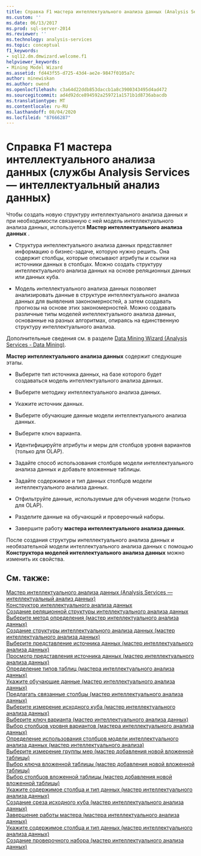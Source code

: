 ```yaml
---
title: Справка F1 мастера интеллектуального анализа данных (Analysis Services — интеллектуальный анализ данных) | Документация Майкрософт
ms.custom: ''
ms.date: 06/13/2017
ms.prod: sql-server-2014
ms.reviewer: ''
ms.technology: analysis-services
ms.topic: conceptual
f1_keywords:
- sql12.dm.dmwizard.welcome.f1
helpviewer_keywords:
- Mining Model Wizard
ms.assetid: fd443f55-d725-43d4-ae2e-9847f0105a7c
author: minewiskan
ms.author: owend
ms.openlocfilehash: c3a64d22ddb853daccb1a8c3900343495d4ad472
ms.sourcegitcommit: ad4d92dce894592a259721a1571b1d8736abacdb
ms.translationtype: MT
ms.contentlocale: ru-RU
ms.lasthandoff: 08/04/2020
ms.locfileid: "87666287"
---
```

# <a name="data-mining-wizard-f1-help-analysis-services---data-mining"></a>Справка F1 мастера интеллектуального анализа данных (службы Analysis Services — интеллектуальный анализ данных)
  Чтобы создать новую структуру интеллектуального анализа данных и при необходимости связанную с ней модель интеллектуального анализа данных, используется **Мастер интеллектуального анализа данных** .  
  
-   Структура интеллектуального анализа данных представляет информацию о бизнес-задаче, которую нужно решить. Она содержит столбцы, которые описывают атрибуты и ссылки на источники данных в столбцах. Можно создать структуру интеллектуального анализа данных на основе реляционных данных или данных куба.  
  
-   Модель интеллектуального анализа данных позволяет анализировать данные в структуре интеллектуального анализа данных для выявления закономерностей, а затем создавать прогнозы на основе этих закономерностей. Можно создавать различные типы моделей интеллектуального анализа данных, основанные на разных алгоритмах, опираясь на единственную структуру интеллектуального анализа.  
  
 Дополнительные сведения см. в разделе [Data Mining Wizard &#40;Analysis Services - Data Mining&#41;](data-mining/data-mining-wizard-analysis-services-data-mining.md).  
  
 **Мастер интеллектуального анализа данных** содержит следующие этапы.  
  
-   Выберите тип источника данных, на базе которого будет создаваться модель интеллектуального анализа данных.  
  
-   Выберите методику интеллектуального анализа данных.  
  
-   Укажите источник данных.  
  
-   Выберите обучающие данные модели интеллектуального анализа данных.  
  
-   Выберите ключ варианта.  
  
-   Идентифицируйте атрибуты и меры для столбцов уровня вариантов (только для OLAP).  
  
-   Задайте способ использования столбцов модели интеллектуального анализа данных и добавьте вложенные таблицы.  
  
-   Задайте содержимое и тип данных столбцов модели интеллектуального анализа данных.  
  
-   Отфильтруйте данные, используемые для обучения модели (только для OLAP).  
  
-   Разделите данные на обучающий и проверочный наборы.  
  
-   Завершите работу **мастера интеллектуального анализа данных**.  
  
 После создания структуры интеллектуального анализа данных и необязательной модели интеллектуального анализа данных с помощью **Конструктора моделей интеллектуального анализа данных** можно изменить их свойства.  
  
## <a name="see-also"></a>См. также:  
 [Мастер интеллектуального анализа данных &#40;Analysis Services — интеллектуальный анализ данных&#41;](data-mining/data-mining-wizard-analysis-services-data-mining.md)   
 [Конструктор интеллектуального анализа данных](data-mining/data-mining-designer.md)   
 [Создание реляционной структуры интеллектуального анализа данных](data-mining/create-a-relational-mining-structure.md)   
 [Выберите метод определения &#40;мастер интеллектуального анализа данных&#41;](select-the-definition-method-data-mining-wizard.md)   
 [Создание структуры интеллектуального анализа данных &#40;мастер интеллектуального анализа данных&#41;](create-the-data-mining-structure-data-mining-wizard.md)   
 [Выберите представление источника данных &#40;мастер интеллектуального анализа данных&#41;](select-data-source-view-data-mining-wizard.md)   
 [Просмотр представления источника данных &#40;мастер интеллектуального анализа данных&#41;](browse-data-source-view-data-mining-wizard.md)   
 [Определение типов таблиц &#40;мастера интеллектуального анализа данных&#41;](specify-table-types-data-mining-wizard.md)   
 [Укажите обучающие данные &#40;мастер интеллектуального анализа данных&#41;](specify-the-training-data-data-mining-wizard.md)   
 [Предлагать связанные столбцы &#40;мастер интеллектуального анализа данных&#41;](suggest-related-columns-data-mining-wizard.md)   
 [Выберите измерение исходного куба &#40;мастер интеллектуального анализа данных&#41;](select-the-source-cube-dimension-data-mining-wizard.md)   
 [Выберите ключ варианта &#40;мастер интеллектуального анализа данных&#41;](select-the-case-key-data-mining-wizard.md)   
 [Выбор столбцов уровня вариантов &#40;мастера интеллектуального анализа данных&#41;](select-case-level-columns-data-mining-wizard.md)   
 [Определение использования столбцов модели интеллектуального анализа данных &#40;мастер интеллектуального анализа&#41;](specify-mining-model-column-usage-data-mining-wizard.md)   
 [Выберите измерение группы мер &#40;мастер добавления новой вложенной таблицы&#41;](select-a-measure-group-dimension-add-new-nested-table-wizard.md)   
 [Выбор ключа вложенной таблицы &#40;мастер добавления новой вложенной таблицы&#41;](select-nested-table-key-add-new-nested-table-wizard.md)   
 [Выбор столбцов вложенной таблицы &#40;мастер добавления новой вложенной таблицы&#41;](select-nested-table-columns-add-new-nested-table-wizard.md)   
 [Укажите содержимое столбца и тип данных &#40;мастер интеллектуального анализа данных&#41;](specify-the-column-s-content-and-data-type-data-mining-wizard.md)   
 [Создание среза исходного куба &#40;мастер интеллектуального анализа данных&#41;](slice-source-cube-data-mining-wizard.md)   
 [Завершение работы мастера &#40;мастера интеллектуального анализа данных&#41;](completing-the-wizard-data-mining-wizard.md)   
 [Укажите содержимое столбца и тип данных &#40;мастер интеллектуального анализа данных&#41;](specify-column-content-and-data-type-data-mining-wizard.md)   
 [Создание проверочного набора &#40;мастер интеллектуального анализа данных&#41;](create-testing-set-data-mining-wizard.md)  
  
  
